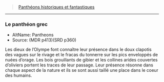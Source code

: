 ﻿---
!Generic
Id: pantheons_hd.md#le-panthéon-grec
ParentLink: pantheons_hd.md#panthéons-historiques-et-fantastiques
Name: Le panthéon grec
ParentName: Panthéons historiques et fantastiques
NameLevel: 3
AltName: Pantheons
Source: (MDR p413)(SRD p360)
---
> [Panthéons historiques et fantastiques](hd_pantheons.md)

---

### Le panthéon grec

- AltName: Pantheons
- Source: (MDR p413)(SRD p360)

Les dieux de l’Olympe font connaître leur présence dans le doux clapotis des vagues sur le rivage et le fracas du tonnerre sur les pics enveloppés de nuées d’orage. Les bois grouillants de gibier et les collines arides couvertes d’oliviers portent les traces de leur passage. Leur présence résonne dans chaque aspect de la nature et ils se sont aussi taillé une place dans le coeur des humains.

